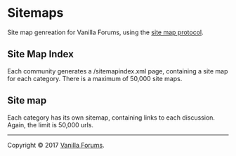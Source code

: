 # Sitemaps

Site map genreation for Vanilla Forums, using the [site map protocol](https://www.sitemaps.org/protocol.html).

## Site Map Index

Each community generates a /sitemapindex.xml page, containing a site map for each category. There is a maximum of 50,000 site maps.

## Site map

Each category has its own sitemap, containing links to each discussion. Again, the limit is 50,000 urls.

---
Copyright &copy; 2017 [Vanilla Forums](http://vanillaforums.com).
